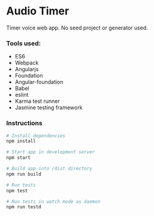 # Audio Timer
Timer voice web app. No seed project or generator used.

### Tools used:
* ES6
* Webpack
* Angularjs
* Foundation
* Angular-foundation
* Babel
* eslint
* Karma test runner
* Jasmine testing framework

### Instructions
```bash
# Install dependencies
npm install

# Start app in development server
npm start

# Build app into /dist directory
npm run build

# Run tests
npm test

# Run tests in watch mode as daemon
npm run testd
```
